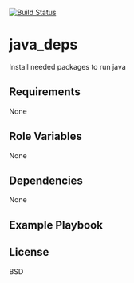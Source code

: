 [![Build Status](https://travis-ci.org/huitseeker/role-java_deps.svg)](https://travis-ci.org/huitseeker/role-java_deps)

java_deps
=========

Install needed packages to run java

Requirements
------------

None

Role Variables
--------------

None

Dependencies
------------

None

Example Playbook
----------------


License
-------

BSD
